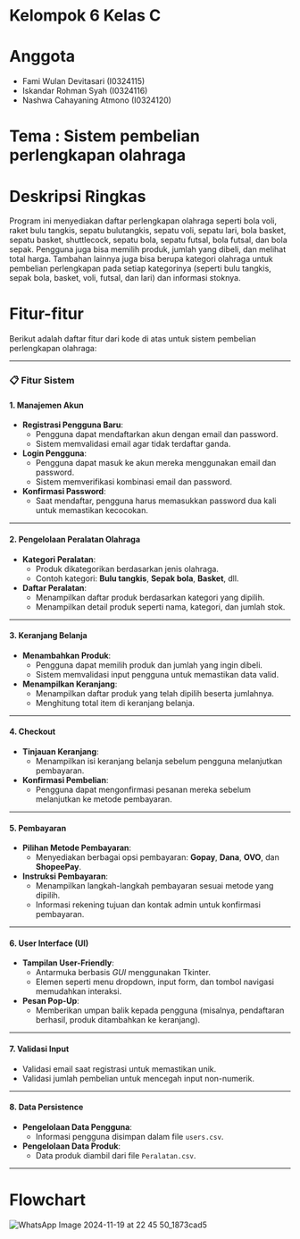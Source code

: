 # Kelompok 6 Kelas C
# Anggota 
- Fami Wulan Devitasari (I0324115)
- Iskandar Rohman Syah (I0324116)
- Nashwa Cahayaning Atmono (I0324120)

# Tema : Sistem pembelian perlengkapan olahraga

# Deskripsi Ringkas
Program ini menyediakan daftar perlengkapan olahraga seperti bola voli, raket bulu tangkis, sepatu bulutangkis, sepatu voli, sepatu lari, bola basket, sepatu basket, shuttlecock, sepatu bola, sepatu futsal, bola futsal, dan bola sepak. Pengguna juga bisa memilih produk, jumlah yang dibeli, dan melihat total harga. Tambahan lainnya juga bisa berupa kategori olahraga untuk pembelian perlengkapan pada setiap kategorinya (seperti bulu tangkis, sepak bola, basket, voli, futsal, dan lari) dan informasi stoknya.

# Fitur-fitur 
Berikut adalah daftar fitur dari kode di atas untuk sistem pembelian perlengkapan olahraga:

---

### **📋 Fitur Sistem**

#### **1. Manajemen Akun**
- **Registrasi Pengguna Baru**:
  - Pengguna dapat mendaftarkan akun dengan email dan password.
  - Sistem memvalidasi email agar tidak terdaftar ganda.
- **Login Pengguna**:
  - Pengguna dapat masuk ke akun mereka menggunakan email dan password.
  - Sistem memverifikasi kombinasi email dan password.
- **Konfirmasi Password**:
  - Saat mendaftar, pengguna harus memasukkan password dua kali untuk memastikan kecocokan.

---

#### **2. Pengelolaan Peralatan Olahraga**
- **Kategori Peralatan**:
  - Produk dikategorikan berdasarkan jenis olahraga.
  - Contoh kategori: **Bulu tangkis**, **Sepak bola**, **Basket**, dll.
- **Daftar Peralatan**:
  - Menampilkan daftar produk berdasarkan kategori yang dipilih.
  - Menampilkan detail produk seperti nama, kategori, dan jumlah stok.

---

#### **3. Keranjang Belanja**
- **Menambahkan Produk**:
  - Pengguna dapat memilih produk dan jumlah yang ingin dibeli.
  - Sistem memvalidasi input pengguna untuk memastikan data valid.
- **Menampilkan Keranjang**:
  - Menampilkan daftar produk yang telah dipilih beserta jumlahnya.
  - Menghitung total item di keranjang belanja.

---

#### **4. Checkout**
- **Tinjauan Keranjang**:
  - Menampilkan isi keranjang belanja sebelum pengguna melanjutkan pembayaran.
- **Konfirmasi Pembelian**:
  - Pengguna dapat mengonfirmasi pesanan mereka sebelum melanjutkan ke metode pembayaran.

---

#### **5. Pembayaran**
- **Pilihan Metode Pembayaran**:
  - Menyediakan berbagai opsi pembayaran: **Gopay**, **Dana**, **OVO**, dan **ShopeePay**.
- **Instruksi Pembayaran**:
  - Menampilkan langkah-langkah pembayaran sesuai metode yang dipilih.
  - Informasi rekening tujuan dan kontak admin untuk konfirmasi pembayaran.

---

#### **6. User Interface (UI)**
- **Tampilan User-Friendly**:
  - Antarmuka berbasis *GUI* menggunakan Tkinter.
  - Elemen seperti menu dropdown, input form, dan tombol navigasi memudahkan interaksi.
- **Pesan Pop-Up**:
  - Memberikan umpan balik kepada pengguna (misalnya, pendaftaran berhasil, produk ditambahkan ke keranjang).

---

#### **7. Validasi Input**
- Validasi email saat registrasi untuk memastikan unik.
- Validasi jumlah pembelian untuk mencegah input non-numerik.

---

#### **8. Data Persistence**
- **Pengelolaan Data Pengguna**:
  - Informasi pengguna disimpan dalam file `users.csv`.
- **Pengelolaan Data Produk**:
  - Data produk diambil dari file `Peralatan.csv`.

---

# Flowchart
![WhatsApp Image 2024-11-19 at 22 45 50_1873cad5](https://github.com/user-attachments/assets/708f434a-f63f-473c-a080-32076dc01b5f)

